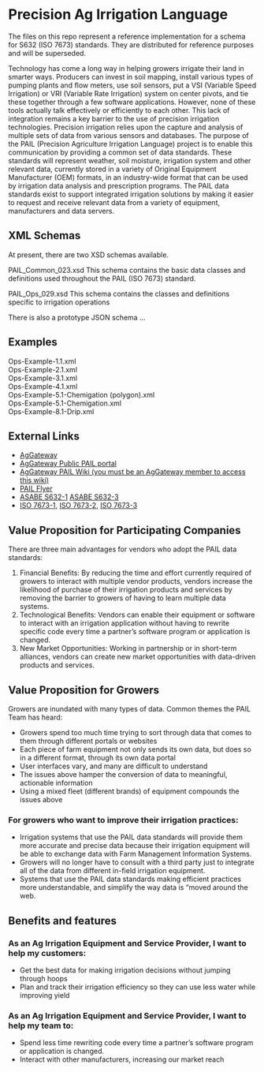 # Precision Ag Irrigation Language

The files on this repo represent a reference implementation for a schema for S632 (ISO 7673) standards. They are distributed for reference purposes and will be superseded. 

Technology has come a long way in helping growers irrigate their land in smarter ways. Producers can invest in soil mapping, install various types of pumping plants and flow meters, use soil sensors, put a VSI (Variable Speed Irrigation) or VRI (Variable Rate Irrigation) system on center pivots, and tie these together through a few software applications. However, none of these tools actually talk effectively or efficiently to each other. This lack of integration remains a key barrier to the use of precision irrigation technologies. Precision irrigation relies upon the capture and analysis of multiple sets of data from various sensors and databases. The purpose of the PAIL (Precision Agriculture Irrigation Language) project is to enable this communication by providing a common set of data standards. These standards will represent weather, soil moisture, irrigation system and other relevant data, currently stored in a variety of Original Equipment Manufacturer (OEM) formats, in an industry-wide format that can be used by irrigation data analysis and prescription programs. The PAIL data standards exist to support integrated irrigation solutions by making it easier to request and receive relevant data from a variety of equipment, manufacturers and data servers.


## XML Schemas

At present, there are two XSD schemas available.

PAIL_Common_023.xsd This schema contains the basic data classes and definitions used throughout the PAIL (ISO 7673) standard.

PAIL_Ops_029.xsd This schema contains the classes and definitions specific to irrigation operations 

There is also a prototype JSON schema ...
## Examples

Ops-Example-1.1.xml  
Ops-Example-2.1.xml  
Ops-Example-3.1.xml  
Ops-Example-4.1.xml  
Ops-Example-5.1-Chemigation (polygon).xml  
Ops-Example-5.1-Chemigation.xml  
Ops-Example-8.1-Drip.xml  

## External Links

- [AgGateway](https://github.com/AgGateway/PAIL/blob/main/aggateway.org)
- [AgGateway Public PAIL portal](https://github.com/AgGateway/PAIL/blob/main)
- [AgGateway PAIL Wiki (you must be an AgGateway member to access this wiki)](https://aggateway.atlassian.net/wiki/spaces/PAIL/overview)
- [PAIL Flyer](https://s3.amazonaws.com/aggateway_public/AgGatewayWeb/News/CommunicationsKit/AgGatewayPAIL_72219.pdf)
- [ASABE S632-1](https://elibrary.asabe.org/abstract.asp?aid=49749&t=3&dabs=Y&redir=&redirType=) [ASABE S632-3](https://elibrary.asabe.org/abstract.asp?aid=49803&t=3&dabs=Y&redir=&redirType=)
- [ISO 7673-1](https://www.iso.org/standard/83602.html), [ISO 7673-2](https://www.iso.org/standard/83600.html), [ISO 7673-3](https://www.iso.org/standard/83601.html)


## Value Proposition for Participating Companies
There are three main advantages for vendors who adopt the PAIL data standards:
1. Financial Benefits: By reducing the time and effort currently required of growers to interact with multiple vendor products, vendors increase the likelihood of purchase of their irrigation products and services by removing the barrier to growers of having to learn multiple data systems.
2. Technological Benefits: Vendors can enable their equipment or software to interact with an irrigation application without having to rewrite specific code every time a partner’s software program or application is changed.
3. New Market Opportunities: Working in partnership or in short-term alliances, vendors can create new market opportunities with data-driven products and services.
## Value Proposition for Growers
Growers are inundated with many types of data. Common themes the PAIL Team has heard:
- Growers spend too much time trying to sort through data that comes to them through different portals or websites
- Each piece of farm equipment not only sends its own data, but does so in a different format, through its own data portal
- User interfaces vary, and many are difficult to understand
- The issues above hamper the conversion of data to meaningful, actionable information
- Using a mixed fleet (different brands) of equipment compounds the issues above
### For growers who want to improve their irrigation practices:
- Irrigation systems that use the PAIL data standards will provide them more accurate and precise data because their irrigation equipment will be able to exchange data with Farm Management Information Systems.
- Growers will no longer have to consult with a third party just to integrate all of the data from different in-field irrigation equipment.
- Systems that use the PAIL data standards making efficient practices more understandable, and simplify the way data is “moved around the web.
## Benefits and features
### As an Ag Irrigation Equipment and Service Provider, I want to help my customers:
* Get the best data for making irrigation decisions without jumping through hoops
* Plan and track their irrigation efficiency so they can use less water while improving yield
### As an Ag Irrigation Equipment and Service Provider, I want to help my team to:
* Spend less time rewriting code every time a partner’s software program or application is changed.
* Interact with other manufacturers, increasing our market reach
